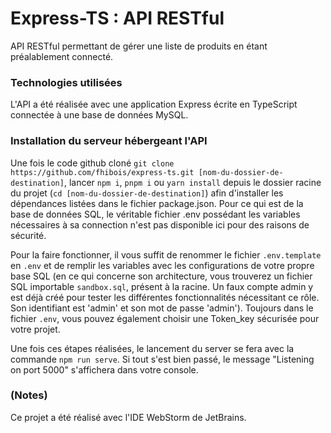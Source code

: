<!-- @format -->

# Express-TS : API RESTful

API RESTful permettant de gérer une liste de produits en étant préalablement connecté.

### Technologies utilisées

L'API a été réalisée avec une application Express écrite en TypeScript connectée à une base de données MySQL.

### Installation du serveur hébergeant l'API

Une fois le code github cloné `git clone https://github.com/fhibois/express-ts.git [nom-du-dossier-de-destination]`, lancer `npm i`, `pnpm i` ou `yarn install` depuis le dossier racine du projet (`cd [nom-du-dossier-de-destination]`) afin d'installer les dépendances listées dans le fichier package.json. Pour ce qui est de la base de données SQL, le véritable fichier .env possédant les variables nécessaires à sa connection n'est pas disponible ici pour des raisons de sécurité. 

Pour la faire fonctionner, il vous suffit de renommer le fichier `.env.template` en `.env` et de remplir les variables avec les configurations de votre propre base SQL (en ce qui concerne son architecture, vous trouverez un fichier SQL importable `sandbox.sql`, présent à la racine. Un faux compte admin y est déjà créé pour tester les différentes fonctionnalités nécessitant ce rôle. Son identifiant est 'admin' et son mot de passe 'admin'). 
Toujours dans le fichier `.env`, vous pouvez également choisir une Token_key sécurisée pour votre projet.

Une fois ces étapes réalisées, le lancement du server se fera avec la commande `npm run serve`. Si tout s'est bien passé, le message "Listening on port 5000" s'affichera dans votre console.

### (Notes)

Ce projet a été réalisé avec l'IDE WebStorm de JetBrains.
